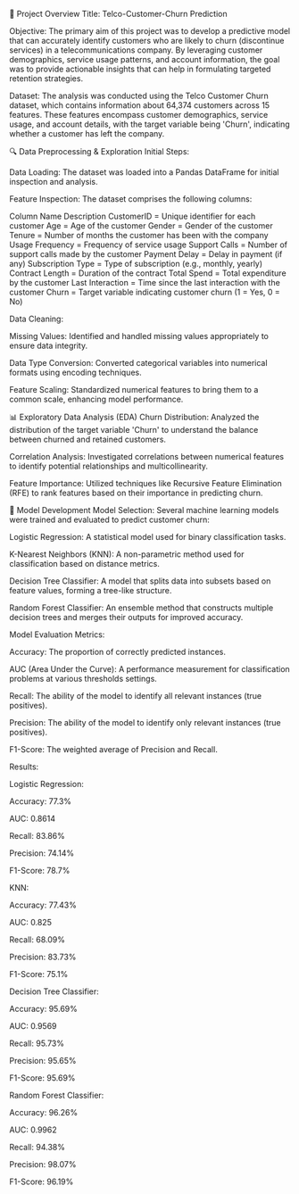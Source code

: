 📘 Project Overview
Title: Telco-Customer-Churn Prediction

Objective:
The primary aim of this project was to develop a predictive model that can accurately identify customers who are likely to churn (discontinue services) in a telecommunications company. By leveraging customer demographics, service usage patterns, and account information, the goal was to provide actionable insights that can help in formulating targeted retention strategies.

Dataset:
The analysis was conducted using the Telco Customer Churn dataset, which contains information about 64,374 customers across 15 features. These features encompass customer demographics, service usage, and account details, with the target variable being 'Churn', indicating whether a customer has left the company.

🔍 Data Preprocessing & Exploration
Initial Steps:

Data Loading:
The dataset was loaded into a Pandas DataFrame for initial inspection and analysis.

Feature Inspection:
The dataset comprises the following columns:

Column Name	Description
CustomerID	= Unique identifier for each customer
Age	= Age of the customer
Gender	= Gender of the customer
Tenure	= Number of months the customer has been with the company
Usage Frequency	= Frequency of service usage
Support Calls	= Number of support calls made by the customer
Payment Delay =	Delay in payment (if any)
Subscription Type =	Type of subscription (e.g., monthly, yearly)
Contract Length	= Duration of the contract
Total Spend =	Total expenditure by the customer
Last Interaction	= Time since the last interaction with the customer
Churn =	Target variable indicating customer churn (1 = Yes, 0 = No)

Data Cleaning:

Missing Values:
Identified and handled missing values appropriately to ensure data integrity.

Data Type Conversion:
Converted categorical variables into numerical formats using encoding techniques.

Feature Scaling:
Standardized numerical features to bring them to a common scale, enhancing model performance.

📊 Exploratory Data Analysis (EDA)
Churn Distribution:
Analyzed the distribution of the target variable 'Churn' to understand the balance between churned and retained customers.

Correlation Analysis:
Investigated correlations between numerical features to identify potential relationships and multicollinearity.

Feature Importance:
Utilized techniques like Recursive Feature Elimination (RFE) to rank features based on their importance in predicting churn.

🤖 Model Development
Model Selection:
Several machine learning models were trained and evaluated to predict customer churn:

Logistic Regression:
A statistical model used for binary classification tasks.

K-Nearest Neighbors (KNN):
A non-parametric method used for classification based on distance metrics.

Decision Tree Classifier:
A model that splits data into subsets based on feature values, forming a tree-like structure.

Random Forest Classifier:
An ensemble method that constructs multiple decision trees and merges their outputs for improved accuracy.

Model Evaluation Metrics:

Accuracy:
The proportion of correctly predicted instances.

AUC (Area Under the Curve):
A performance measurement for classification problems at various thresholds settings.

Recall:
The ability of the model to identify all relevant instances (true positives).

Precision:
The ability of the model to identify only relevant instances (true positives).

F1-Score:
The weighted average of Precision and Recall.



Results:

Logistic Regression:

Accuracy: 77.3%

AUC: 0.8614

Recall: 83.86%

Precision: 74.14%

F1-Score: 78.7%



KNN:

Accuracy: 77.43%

AUC: 0.825

Recall: 68.09%

Precision: 83.73%

F1-Score: 75.1%



Decision Tree Classifier:

Accuracy: 95.69%

AUC: 0.9569

Recall: 95.73%

Precision: 95.65%

F1-Score: 95.69%



Random Forest Classifier:

Accuracy: 96.26%

AUC: 0.9962

Recall: 94.38%

Precision: 98.07%

F1-Score: 96.19%
